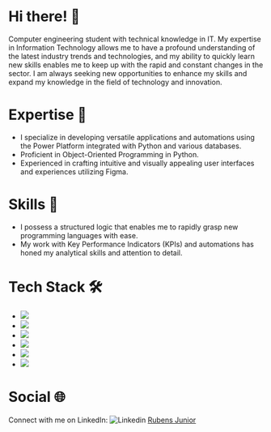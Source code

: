 # Hi there! 👋
Computer engineering student with technical knowledge in IT. My expertise in Information Technology allows me to have a profound understanding of the latest industry trends and technologies, and my ability to quickly learn new skills enables me to keep up with the rapid and constant changes in the sector. I am always seeking new opportunities to enhance my skills and expand my knowledge in the field of technology and innovation.

# Expertise 💼
- I specialize in developing versatile applications and automations using the Power Platform integrated with Python and various databases.
- Proficient in Object-Oriented Programming in Python.
- Experienced in crafting intuitive and visually appealing user interfaces and experiences utilizing Figma.

# Skills 🧠
- I possess a structured logic that enables me to rapidly grasp new programming languages with ease.
- My work with Key Performance Indicators (KPIs) and automations has honed my analytical skills and attention to detail.

# Tech Stack 🛠️
- <img src="{https://via.placeholder.com/15/3776AB/000000?text=+](https://img.shields.io/badge/Python-FFD43B?style=for-the-badge&logo=python&logoColor=blue}"/>
- <img src="{https://via.placeholder.com/15/E34F26/000000?text=+](https://img.shields.io/badge/HTML5-E34F26?style=for-the-badge&logo=html5&logoColor=white}"/>
- <img src="{https://via.placeholder.com/15/1572B6/000000?text=+](https://img.shields.io/badge/CSS3-1572B6?style=for-the-badge&logo=css3&logoColor=white}"/>
- <img src="{JavaScript]([https://via.placeholder.com/15/F7DF1E/000000?text=+](https://img.shields.io/badge/JavaScript-323330?style=for-the-badge&logo=javascript&logoColor=F7DF1E}"/>
- <img src="{https://via.placeholder.com/15/A8B9CC/000000?text=+](https://img.shields.io/badge/C-00599C?style=for-the-badge&logo=c&logoColor=white}"/>
- <img src="{React.js]([https://via.placeholder.com/15/61DAFB/000000?text=+](https://img.shields.io/badge/React_Native-20232A?style=for-the-badge&logo=react&logoColor=61DAFB}"/>

# Social 🌐
Connect with me on LinkedIn: ![Linkedin](https://via.placeholder.com/15/0077B5/000000?text=+) [Rubens Junior](https://www.linkedin.com/in/rubens-junior-76a142231/)

